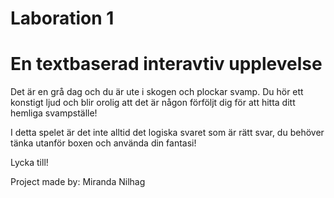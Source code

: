 # Laboration 1
# En textbaserad interavtiv upplevelse


Det är en grå dag och du är ute i skogen och plockar svamp. 
Du hör ett konstigt ljud och blir orolig att det är någon förföljt dig för att hitta ditt hemliga svampställe! 

I detta spelet är det inte alltid det logiska svaret som är rätt svar, du behöver tänka utanför boxen och använda din fantasi!

Lycka till!


Project made by: Miranda Nilhag



